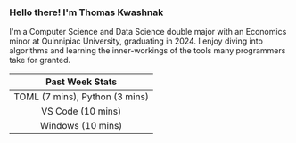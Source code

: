 
### Hello there! I'm Thomas Kwashnak

I'm a Computer Science and Data Science double major with an Economics
minor at Quinnipiac University, graduating in 2024.
I enjoy diving into algorithms and learning the inner-workings of the tools
many programmers take for granted.

| Past Week Stats |
| :---: |
| TOML (7 mins), Python (3 mins) |
| VS Code (10 mins) |
| Windows (10 mins) |

